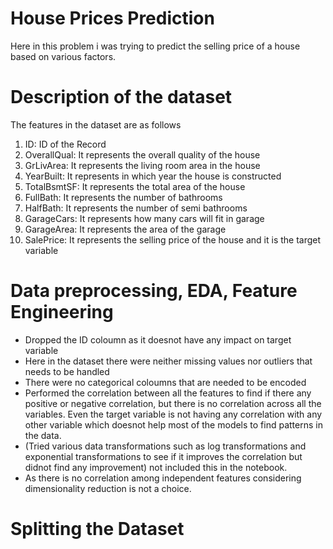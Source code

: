 # House Prices Prediction

Here in this problem i was trying to predict the selling price of a house based on various factors.

# Description of the dataset

The features in the dataset are as follows 
1. ID: ID of the Record 
2. OverallQual: It represents the overall quality of the house
3. GrLivArea: It represents the living room area in the house
4. YearBuilt: It represents in which year the house is constructed 
5. TotalBsmtSF: It represents the total area of the house
6. FullBath: It represents the number of bathrooms
7. HalfBath: It represents the number of semi bathrooms
8. GarageCars: It represents how many cars will fit in garage
9. GarageArea: It represents the area of the garage
10. SalePrice: It represents the selling price of the house and it is the target variable 

# Data preprocessing, EDA, Feature Engineering

- Dropped the ID coloumn as it doesnot have any impact on target variable
- Here in the dataset there were neither missing values nor outliers that needs to be handled
- There were no categorical coloumns that are needed to be encoded
- Performed the correlation between all the features to find if there any positive or negative correlation, but there is no correlation
 across all the variables. Even the target variable is not having any correlation with any other variable which doesnot help most of the models to find patterns in the data.
- (Tried various data transformations such as log transformations and exponential transformations to see if it improves the correlation but didnot find any improvement) not included this in the notebook.
- As there is no correlation among independent features considering dimensionality reduction is not a choice.

# Splitting the Dataset
